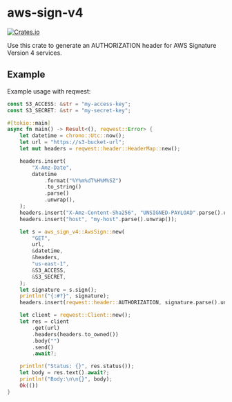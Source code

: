 # aws-sign-v4
[![Crates.io](https://img.shields.io/crates/v/aws-sign-v4.svg)](https://crates.io/crates/aws-sign-v4)

Use this crate to generate an AUTHORIZATION header for AWS Signature Version 4 services.

## Example
Example usage with reqwest:

```rust
const S3_ACCESS: &str = "my-access-key";
const S3_SECRET: &str = "my-secret-key";

#[tokio::main]
async fn main() -> Result<(), reqwest::Error> {
    let datetime = chrono::Utc::now();
    let url = "https://s3-bucket-url";
    let mut headers = reqwest::header::HeaderMap::new();

    headers.insert(
        "X-Amz-Date",
        datetime
            .format("%Y%m%dT%H%M%SZ")
            .to_string()
            .parse()
            .unwrap(),
    );
    headers.insert("X-Amz-Content-Sha256", "UNSIGNED-PAYLOAD".parse().unwrap());
    headers.insert("host", "my-host".parse().unwrap());

    let s = aws_sign_v4::AwsSign::new(
        "GET",
        url,
        &datetime,
        &headers,
        "us-east-1",
        &S3_ACCESS,
        &S3_SECRET,
    );
    let signature = s.sign();
    println!("{:#?}", signature);
    headers.insert(reqwest::header::AUTHORIZATION, signature.parse().unwrap());

    let client = reqwest::Client::new();
    let res = client
        .get(url)
        .headers(headers.to_owned())
        .body("")
        .send()
        .await?;

    println!("Status: {}", res.status());
    let body = res.text().await?;
    println!("Body:\n\n{}", body);
    Ok(())
}
```
